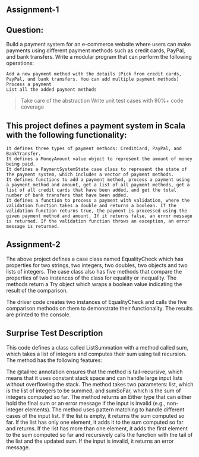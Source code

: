 ## Assignment-1
## Question:

Build a payment system for an e-commerce website where users can make payments using different payment methods such as credit cards, PayPal, and bank transfers.
Write a modular program that can perform the following operations:

    Add a new payment method with the details (Pick from credit cards, PayPal, and bank transfers. You can add multiple payment methods)
    Process a payment
    List all the added payment methods

> Take care of the abstraction
> Write unit test cases with 90%+ code coverage



## This project defines a payment system in Scala with the following functionality:

    It defines three types of payment methods: CreditCard, PayPal, and BankTransfer.
    It defines a MoneyAmount value object to represent the amount of money being paid.
    It defines a PaymentSystemState case class to represent the state of the payment system, which includes a vector of payment methods.
    It defines functions to add a payment method, process a payment using a payment method and amount, get a list of all payment methods, get a list of all credit cards that have been added, and get the total number of bank transfers that have been added.
    It defines a function to process a payment with validation, where the validation function takes a double and returns a boolean. If the validation function returns true, the payment is processed using the given payment method and amount. If it returns false, an error message is returned. If the validation function throws an exception, an error message is returned.

## Assignment-2

The above project defines a case class named EqualityCheck which has properties for two strings, two integers, two doubles, two objects and two lists of integers. The case class also has five methods that compare the properties of two instances of the class for equality or inequality. The methods return a Try object which wraps a boolean value indicating the result of the comparison.

The driver code creates two instances of EqualityCheck and calls the five comparison methods on them to demonstrate their functionality. The results are printed to the console.


## Surprise Test Description

This code defines a class called ListSummation with a method called sum, which takes a list of integers and computes their sum using tail recursion. The method has the following features:

The @tailrec annotation ensures that the method is tail-recursive, which means that it uses constant stack space and can handle large input lists without overflowing the stack.
The method takes two parameters: list, which is the list of integers to be summed, and sumSoFar, which is the sum of integers computed so far.
The method returns an Either type that can either hold the final sum or an error message if the input is invalid (e.g., non-integer elements).
The method uses pattern matching to handle different cases of the input list. If the list is empty, it returns the sum computed so far. If the list has only one element, it adds it to the sum computed so far and returns. If the list has more than one element, it adds the first element to the sum computed so far and recursively calls the function with the tail of the list and the updated sum. If the input is invalid, it returns an error message.
 

